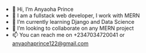 - 👋 Hi, I’m Anyaoha Prince
- 👀 I am a fullstack web developer, I work with MERN
- 🌱 I’m currently learning Django and Data Science
- 💞️ I’m looking to collaborate on any MERN project
- 📫 You can reach me on +2347034720041 or anyaohaprince122@gmail.com

<!---
Codeprinz-1/Codeprinz-1 is a ✨ special ✨ repository because its `README.md` (this file) appears on your GitHub profile.
You can click the Preview link to take a look at your changes.
--->
